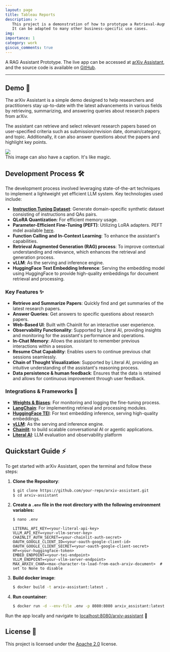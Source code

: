 ```yaml
---
layout: page
title: Tableau Reports
description: >
   This project is a demonstration of how to prototype a Retrieval-Augmented Generation (RAG) Assistant employing a suite of open-source technologies, frameworks and fine-tuned Large Language Models.
   It can be adapted to many other business-specific use cases.
img: 
importance: 1
category: work
giscus_comments: true
---
```


A RAG Assistant Prototype. The live app can be accessed at [arXiv Assistant](https://amrsherif.live/arxiv-assistant), and the source code is available on [GitHub](https://github.com/amr-sheriff/arxiv-assistant).

---

## Demo 🎥

The arXiv Assistant is a simple demo designed to help researchers and practitioners stay up-to-date with the latest advancements in various fields by retrieving, summarizing, and answering queries about research papers from arXiv.

The assistant can retrieve and select relevant research papers based on user-specified criteria such as submission/revision date, domain/category, and topic. Additionally, it can also answer questions about the papers and highlight key points.

<div class="row">
    <div class="col-sm mt-3 mt-md-0">
      <div class='tableauPlaceholder' id='viz1722841736713' style='position: relative'>
          <noscript>
              <a href='#'>
                  <img alt=' ' src='https://public.tableau.com/static/images/gm/gmv-dynamics/GMVDynamics/1_rss.png' style='border: none' />
              </a>
          </noscript>
          <object class='tableauViz' style='display:none;'>
              <param name='host_url' value='https%3A%2F%2Fpublic.tableau.com%2F' />
              <param name='embed_code_version' value='3' />
              <param name='site_root' value='' />
              <param name='name' value='gmv-dynamics/GMVDynamics' />
              <param name='tabs' value='yes' />
              <param name='toolbar' value='yes' />
              <param name='static_image' value='https://public.tableau.com/static/images/gm/gmv-dynamics/GMVDynamics/1.png' />
              <param name='animate_transition' value='yes' />
              <param name='display_static_image' value='yes' />
              <param name='display_spinner' value='yes' />
              <param name='display_overlay' value='yes' />
              <param name='display_count' value='yes' />
              <param name='language' value='en-US' />
          </object>
      </div>
    </div>
</div>
<div class="caption">
    This image can also have a caption. It's like magic.
</div>

<script type='text/javascript'>
    var divElement = document.getElementById('viz1722841736713');
    var vizElement = divElement.getElementsByTagName('object')[0];
    if (divElement.offsetWidth > 800) {
        vizElement.style.minWidth = '1366px';
        vizElement.style.maxWidth = '100%';
        vizElement.style.minHeight = '850px';
        vizElement.style.maxHeight = (divElement.offsetWidth * 0.75) + 'px';
    } else if (divElement.offsetWidth > 500) {
        vizElement.style.minWidth = '1366px';
        vizElement.style.maxWidth = '100%';
        vizElement.style.minHeight = '850px';
        vizElement.style.maxHeight = (divElement.offsetWidth * 0.75) + 'px';
    } else {
        vizElement.style.width = '100%';
        vizElement.style.minHeight = '1600px';
        vizElement.style.maxHeight = (divElement.offsetWidth * 1.77) + 'px';
    }
    var scriptElement = document.createElement('script');
    scriptElement.src = 'https://public.tableau.com/javascripts/api/viz_v1.js';
    vizElement.parentNode.insertBefore(scriptElement, vizElement);
</script>


## Development Process 🛠️

The development process involved leveraging state-of-the-art techniques to implement a lightweight yet efficient LLM system. Key technologies used include:
- [**Instruction Tuning Dataset**](https://huggingface.co/datasets/amrachraf/arXiv-full-text-synthetic-instruct-tune): Generate domain-specific synthetic dataset consisting of instructions and QAs pairs.
- **QLoRA Quantization**: For efficient memory usage.
- **Parameter-Efficient Fine-Tuning (PEFT)**: Utilizing LoRA adapters. PEFT mdel available [here](https://huggingface.co/amrachraf/arxiv-assistant-merged_peft_model).
- **Function Calling and In-Context Learning**: To enhance the assistant's capabilities.
- **Retrieval Augmented Generation (RAG) process**: To improve contextual understanding and relevance, which enhances the retrieval and generation process.
- **vLLM**: As the serving and inference engine.
- **HuggingFace Text Embedding Inference**: Serving the embedding model using HuggingFace to provide high-quality embeddings for document retrieval and processing.

### Key Features ✨

- **Retrieve and Summarize Papers**: Quickly find and get summaries of the latest research papers.
- **Answer Queries**: Get answers to specific questions about research papers.
- **Web-Based UI**: Built with Chainlit for an interactive user experience.
- **Observability Functionality**: Supported by Literal AI, providing insights and monitoring for the assistant's performance and operations.
- **In-Chat Memory**: Allows the assistant to remember previous interactions within a session.
- **Resume Chat Capability**: Enables users to continue previous chat sessions seamlessly.
- **Chain of Thought Visualization**: Supported by Literal AI, providing an intuitive understanding of the assistant's reasoning process.
- **Data persistence & human feedback**: Ensures that the data is retained and allows for continuous improvement through user feedback.

### Integrations & Frameworks 🔌

- [**Weights & Biases**](https://wandb.ai/site): For monitoring and logging the fine-tuning process.
- [**LangChain**](https://www.langchain.com/): For implementing retrieval and processing modules.
- [**HuggingFace TEI**](https://huggingface.co/docs/text-embeddings-inference/en/index): For text embedding inference, serving high-quality embeddings.
- [**vLLM**](https://github.com/vllm-project/vllm): As the serving and inference engine.
- [**Chainlit**](https://github.com/Chainlit/chainlit/tree/main): to build scalable conversational AI or agentic applications.
- [**Literal AI**](https://literalai.com/): LLM evaluation and observability platform

## Quickstart Guide ⚡

To get started with arXiv Assistant, open the terminal and follow these steps:

1. **Clone the Repository**:
   ```bash
   $ git clone https://github.com/your-repo/arxiv-assistant.git
   $ cd arxiv-assistant
   ```

2. **Create a `.env` file in the root directory with the following environment variables:**
   ```bash
   $ nano .env
   ```
   ```env
   LITERAL_API_KEY=<your-literal-api-key>
   VLLM_API_KEY=<your-vllm-server-key>
   CHAINLIT_AUTH_SECRET=<your-chainlit-auth-secret>
   OAUTH_GOOGLE_CLIENT_ID=<your-oauth-google-client-id>
   OAUTH_GOOGLE_CLIENT_SECRET=<your-oauth-google-client-secret>
   HF=<your-huggingface-token>
   EMBED_ENDPOINT=<your-tei-endpoint>
   VLLM_ENDPOINT=<your-vllm-server-endpoint>
   MAX_ARXIV_CHAR=<max-character-to-load-from-each-arxiv-document>  # set to None to disable
   ```

3. **Build docker image**:
   ```bash
   $ docker build -t arxiv-assistant:latest .
   ```

4. **Run countainer**:
   ```bash
   $ docker run -d --env-file .env -p 8080:8080 arxiv_assistant:latest
   ```

Run the app locally and navigate to [localhost:8080/arxiv-assistant](http://localhost:8080/arxiv-assistant) 🥂

## License 📜
This project is licensed under the [Apache 2.0](https://github.com/amr-sheriff/arxiv-assistant/blob/main/LICENSE) license.
